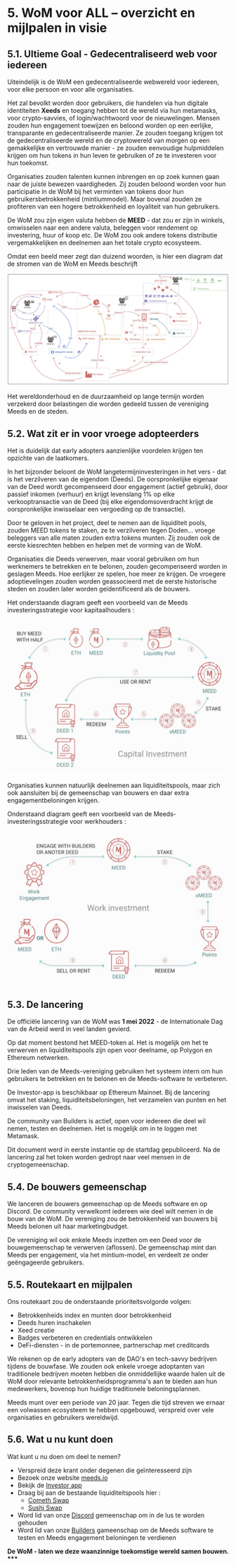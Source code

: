 # 5. WoM voor ALL – overzicht en mijlpalen in visie

## 5.1. Ultieme Goal - Gedecentraliseerd web voor iedereen

Uiteindelijk is de WoM een gedecentraliseerde webwereld voor iedereen, voor elke persoon en voor alle organisaties.

Het zal bevolkt worden door gebruikers, die handelen via hun digitale identiteiten **Xeeds** en toegang hebben tot de wereld via hun metamasks, voor crypto-savvies, of login/wachtwoord voor de nieuwelingen. Mensen zouden hun engagement toewijzen en beloond worden op een eerlijke, transparante en gedecentraliseerde manier. Ze zouden toegang krijgen tot de gedecentraliseerde wereld en de cryptowereld van morgen op een gemakkelijke en vertrouwde manier - ze zouden eenvoudige hulpmiddelen krijgen om hun tokens in hun leven te gebruiken of ze te investeren voor hun toekomst.

Organisaties zouden talenten kunnen inbrengen en op zoek kunnen gaan naar de juiste bewezen vaardigheden. Zij zouden beloond worden voor hun participatie in de WoM bij het verminten van tokens door hun gebruikersbetrokkenheid (mintiummodel). Maar bovenal zouden ze profiteren van een hogere betrokkenheid en loyaliteit van hun gebruikers.

De WoM zou zijn eigen valuta hebben de **MEED** - dat zou er zijn in winkels, omwisselen naar een andere valuta, beleggen voor rendement op investering, huur of koop etc. De WoM zou ook andere tokens distributie vergemakkelijken en deelnemen aan het totale crypto ecosysteem.

Omdat een beeld meer zegt dan duizend woorden, is hier een diagram dat de stromen van de WoM en Meeds beschrijft

![WoM en Meeds stromen](en/img/wom-flows.png)

Het wereldonderhoud en de duurzaamheid op lange termijn worden verzekerd door belastingen die worden gedeeld tussen de vereniging Meeds en de steden.

## 5.2. Wat zit er in voor vroege adopteerders

Het is duidelijk dat early adopters aanzienlijke voordelen krijgen ten opzichte van de laatkomers.

In het bijzonder beloont de WoM langetermijninvesteringen in het vers - dat is het verzilveren van de eigendom (Deeds). De oorspronkelijke eigenaar van de Deed wordt gecompenseerd door engagement (actief gebruik), door passief inkomen (verhuur) en krijgt levenslang 1% op elke verkooptransactie van de Deed (bij elke eigendomsoverdracht krijgt de oorspronkelijke inwisselaar een vergoeding op de transactie).

Door te geloven in het project, deel te nemen aan de liquiditeit pools, zouden MEED tokens te staken, ze te verzilveren tegen Doden... vroege beleggers van alle maten zouden extra tokens munten. Zij zouden ook de eerste kiesrechten hebben en helpen met de vorming van de WoM.

Organisaties die Deeds verwerven, maar vooral gebruiken om hun werknemers te betrekken en te belonen, zouden gecompenseerd worden in geslagen Meeds. Hoe eerlijker ze spelen, hoe meer ze krijgen. De vroegere adoptievelingen zouden worden geassocieerd met de eerste historische steden en zouden later worden geïdentificeerd als de bouwers.

Het onderstaande diagram geeft een voorbeeld van de Meeds investeringsstrategie voor kapitaalhouders :

![Meeds investeringsstrategie voor kapitaalhouders](en/img/invest-capital.png)

Organisaties kunnen natuurlijk deelnemen aan liquiditeitspools, maar zich ook aansluiten bij de gemeenschap van bouwers en daar extra engagementbeloningen krijgen.

Onderstaand diagram geeft een voorbeeld van de Meeds-investeringsstrategie voor werkhouders :

![Meeds beleggingsstrategie voor werkbezitters](en/img/invest-work.png)

## 5.3. De lancering

De officiële lancering van de WoM was **1 mei 2022** - de Internationale Dag van de Arbeid werd in veel landen gevierd.

Op dat moment bestond het MEED-token al. Het is mogelijk om het te verwerven en liquiditeitspools zijn open voor deelname, op Polygon en Ethereum netwerken.

Drie leden van de Meeds-vereniging gebruiken het systeem intern om hun gebruikers te betrekken en te belonen en de Meeds-software te verbeteren.

De Investor-app is beschikbaar op Ethereum Mainnet. Bij de lancering omvat het staking, liquiditeitsbeloningen, het verzamelen van punten en het inwisselen van Deeds.

De community van Builders is actief, open voor iedereen die deel wil nemen, testen en deelnemen. Het is mogelijk om in te loggen met Metamask.

Dit document werd in eerste instantie op de startdag gepubliceerd. Na de lancering zal het token worden gedropt naar veel mensen in de cryptogemeenschap.

## 5.4. De bouwers gemeenschap

We lanceren de bouwers gemeenschap op de Meeds software en op Discord. De community verwelkomt iedereen wie deel wilt nemen in de bouw van de WoM. De vereniging zou de betrokkenheid van bouwers bij Meeds belonen uit haar marketingbudget.

De vereniging wil ook enkele Meeds inzetten om een Deed voor de bouwgemeenschap te verwerven (aflossen). De gemeenschap mint dan Meeds per engagement, via het mintium-model, en verdeelt ze onder geëngageerde gebruikers.

## 5.5. Routekaart en mijlpalen

Ons routekaart zou de onderstaande prioriteitsvolgorde volgen:

- Betrokkenheids index en munten door betrokkenheid
- Deeds huren inschakelen
- Xeed creatie
- Badges verbeteren en credentials ontwikkelen
- DeFi-diensten - in de portemonnee, partnerschap met creditcards

We rekenen op de early adopters van de DAO's en tech-savvy bedrijven tijdens de bouwfase. We zouden ook enkele vroege adoptanten van traditionele bedrijven moeten hebben die onmiddellijke waarde halen uit de WoM door relevante betrokkenheidsprogramma's aan te bieden aan hun medewerkers, bovenop hun huidige traditionele beloningsplannen.

Meeds munt over een periode van 20 jaar. Tegen die tijd streven we ernaar een volwassen ecosysteem te hebben opgebouwd, verspreid over vele organisaties en gebruikers wereldwijd.

## 5.6. Wat u nu kunt doen

Wat kunt u nu doen om deel te nemen?

- Verspreid deze krant onder degenen die geïnteresseerd zijn
- Bezoek onze website [meeds.io](https://www.meeds.io/)
- Bekijk de [Investor app](https://meeds.io/investors)
- Draag bij aan de bestaande liquiditeitspools hier :
  - [Cometh Swap](https://swap.cometh.io/)
  - [Sushi Swap](https://sushi.com)
- Word lid van onze [Discord](https://discord.com/invite/hAuADSq3) gemeenschap om in de lus te worden gehouden
- Word lid van onze [Builders](https://meeds.io/builders) gameenschap om de Meeds software te testen en Meeds engagement beloningen te verdienen

**De WoM - laten we deze waanzinnige toekomstige wereld samen bouwen. \*\*\***